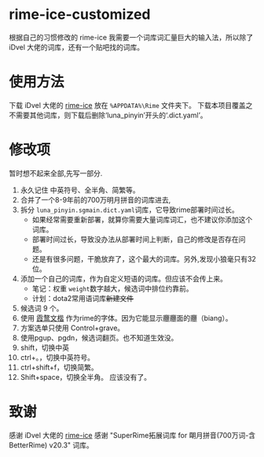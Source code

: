 # rime-ice-customized

根据自己的习惯修改的 rime-ice
我需要一个词库词汇量巨大的输入法，所以除了 iDvel 大佬的词库，还有一个贴吧找的词库。

# 使用方法

下载 iDvel 大佬的 [rime-ice](https://github.com/iDvel/rime-ice) 放在 `%APPDATA%\Rime` 文件夹下。
下载本项目覆盖之
不需要其他词库，则下载后删除‘luna_pinyin’开头的‘.dict.yaml’。

# 修改项

暂时想不起来全部,先写一部分.

1. 永久记住 中英符号、全半角、简繁等。
2. 合并了一个8-9年前的700万明月拼音的词库进去,
3. 拆分 `luna_pinyin.sgmain.dict.yaml`词库，它导致rime部署时间过长。
   - 如果经常需要重新部署，就算你需要大量词库词汇，也不建议你添加这个词库。
   - 部署时间过长，导致没办法从部署时间上判断，自己的修改是否存在问题。
   - 还是有很多问题，干脆放弃了，这个最大的词库。另外,发现小狼毫只有32位。
4. 添加一个自己的词库，作为自定义短语的词库。但应该不会传上来。
   - 笔记：权重 `weight`数字越大，候选词中排位约靠前。
   - 计划：dota2常用语词库~~新建文件~~
5. 候选词 9 个。
6. 使用 [霞鹜文楷](https://github.com/lxgw/LxgwWenKai) 作为rime的字体。因为它能显示𰻝𰻝面的𰻝（biang）。
7. 方案选单只使用 Control+grave。
8. 使用pgup、pgdn，候选词翻页。也不知道生效没。
9. shift，切换中英
10. ctrl+。，切换中英符号。
11. ctrl+shift+f，切换简繁。
12. Shift+space，切换全半角。
    应该没有了。

# 致谢

感谢 iDvel 大佬的 [rime-ice](https://github.com/iDvel/rime-ice)
感谢 "SuperRime拓展词库 for 朙月拼音(700万词-含BetterRime) v20.3" 词库。
